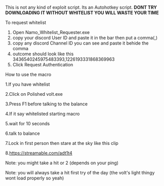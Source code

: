 This is not any kind of exploit script. Its an Autohotkey script. **DONT TRY DOWNLOADING IT WITHOUT WHITELIST YOU WILL WASTE YOUR TIME**


To request whitelist
1. Open Namo_Whitelist_Requester.exe
2. copy your discord User ID and paste it in the bar then put a comma(,)
3. copy any discord Channel ID you can see and paste it behide the comma
4. outcome should look like this 3436540245975483393,1226193331868369963
5. Click Request Authentication



How to use the macro

1.If you have whitelist

2.Click on Polished volt.exe

3.Press F1 before talking to the balance

4.If it say whitelisted starting macro

5.wait for 10 seconds

6.talk to balance

7.Lock in first person then stare at the sky like this clip

8.https://streamable.com/adt1t4

Note: you might take a hit or 2 (depends on your ping)

Note: you will always take a hit first try of the day (the volt's light thingy wont load properly so yeah)
